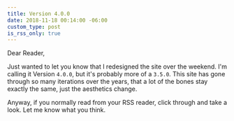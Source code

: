 ```yaml
---
title: Version 4.0.0
date: 2018-11-18 00:14:00 -06:00
custom_type: post
is_rss_only: true
---
```


Dear Reader,

Just wanted to let you know that I redesigned the site over the weekend. I'm calling it Version `4.0.0`, but it's probably more of a `3.5.0`. This site has gone through so many iterations over the years, that a lot of the bones stay exactly the same, just the aesthetics change.

Anyway, if you normally read from your RSS reader, click through and take a look. Let me know what you think.
